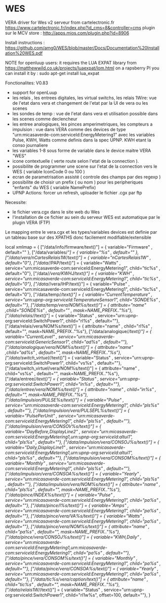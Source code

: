 # WES
VERA driver for Wes v2 serveur from cartelectronic.fr
https://www.cartelectronic.fr/index.php?id_cms=8&controller=cms
plugin sur le MCV store : http://apps.mios.com/plugin.php?id=8906

Install instructions : https://github.com/amg0/WES/blob/master/Docs/Documentation%20Installation%20WES.pdf

NOTE for openluup users: it requires the LUA EXPAT library from  https://matthewwild.co.uk/projects/luaexpat/lom.html
on a rapsberry PI you can install it by :  sudo apt-get install lua_expat

Fonctionalites: V0.83
- support for openLuup
- les relais , les entrees digitales, les virtual switchs, les relais 1Wire: vue de l'etat dans vera et changement de l'etat par la UI de vera ou les scenes
- les sondes de temp : vue de l'etat dans vera et utilisation possible dans les scenes comme declencheur
- les entree analogiques,  les pinces amperimetriques, les compteurs a impulsion : vue dans VERA comme des devices de type "urn:micasaverde-com:serviceId:EnergyMetering1" avec les variables Pulse, KWH, Watts comme definis dans la spec UPNP. KWH etant la conso journaliere
- les variables 1-8 sous forme de variable dans le device maitre VERA "WES"
- icone contextuelle ( verte route selon l'etat de la connection ). 
- possibilite de programmer une scene sur l'etat de la connection vers le WES ( variable IconCode 0 ou 100 )
- ecran de parametrisation assisté ( controle des champs par des regexp )
- possibilite de choisir un prefix ( ou nom ) pour les peripheriques "enfants" du WES ( variable NamePrefix)
- UPNP Actions: forcer un refresh,  uploader le fichier .cgx par ftp

Necessite:
- le fichier vera.cgx dans le site web du Wes
- l'installation de ce fichier au sein du serveur WES est automatique par le plugin VERA  (FTP)


Le mapping entre le vera.cgx et les types/variables devices est definie par un tableau base sur des XPATHS donc facilement modifiable/extensible


local xmlmap = {
	["/data/info/firmware/text()"] = 					{ variable="Firmware" , default="" },
	["/data/variables/*"] = 								{ variable="%s" , default="" },
	["/data/vera/nCartesRelais1W/text()"] = 	{ variable="nCartesRelais1W" ,  default="0"},
	["/data/*/PAP/text()"] = 								{ variable="Watts" , service="urn:micasaverde-com:serviceId:EnergyMetering1", child="tic%s" , default="0"},
	["/data/*/vera/KWHJ/text()"] = 					{ variable="KWH" , service="urn:micasaverde-com:serviceId:EnergyMetering1", child="tic%s" , default="0"},
	["/data/*/vera/IHP/text()"] = 						{ variable="Pulse" , service="urn:micasaverde-com:serviceId:EnergyMetering1", child="tic%s" , default="0"},
	["/data/temp/*/text()"] = 							{ variable="CurrentTemperature" , service="urn:upnp-org:serviceId:TemperatureSensor1", child="SONDE%s" , default=""},
	["/data/temp/vera/NOM%s/text()"] = 			{ attribute="name" ,child="SONDE%s" , default="" , mask=NAME_PREFIX.."%s"},
	["/data/relais/*/text()"] = 							{ variable="Status" , service="urn:upnp-org:serviceId:SwitchPower1", child="rl%s" , default=""},
	["/data/relais/vera/NOM%s/text()"] = 		{ attribute="name" , child="rl%s" , default="", mask=NAME_PREFIX.."%s"},
	["/data/analogique/*/text()"] = 					{ variable="CurrentLevel" , service="urn:micasaverde-com:serviceId:GenericSensor1", child="ad%s" , default=""},
	["/data/analogique/vera/NOM%s/text()"] = { attribute="name" ,child="ad%s" , default="", mask=NAME_PREFIX.."%s"},
	["/data/switch_virtuel/*/text()"] = 				{ variable="Status" , service="urn:upnp-org:serviceId:SwitchPower1", child="vs%s" , default=""},
	["/data/switch_virtuel/vera/NOM%s/text()"] = { attribute="name" , child="vs%s" , default="", mask=NAME_PREFIX.."%s"},
	["/data/entree/*/text()"] = 							{ variable="Status" , service="urn:upnp-org:serviceId:SwitchPower1", child="in%s" , default=""},
	["/data/entree/vera/NOM%s/text()"] = 		{ attribute="name" , child="in%s" , default="", mask=NAME_PREFIX.."%s"},
	["/data/impulsion/PULSE%s/text()"] = 		{ variable="Pulse" , service="urn:micasaverde-com:serviceId:EnergyMetering1", child="pls%s" , default=""},
	["/data/impulsion/vera/PULSEPL%s/text()"] = { variable="PulsePerUnit" , service="urn:micasaverde-com:serviceId:EnergyMetering1", child="pls%s" , default=""},
	["/data/impulsion/vera/CONSOV%s/text()"] = { variable="DayBefore,DisplayLine2" , service="urn:micasaverde-com:serviceId:EnergyMetering1,urn:upnp-org:serviceId:altui1", child="pls%s" , default=""},
	["/data/impulsion/vera/CONSOJ%s/text()"] = { variable="Daily,DisplayLine1" , service="urn:micasaverde-com:serviceId:EnergyMetering1,urn:upnp-org:serviceId:altui1", child="pls%s" , default=""},
	["/data/impulsion/vera/CONSOM%s/text()"] = { variable="Monthly" , service="urn:micasaverde-com:serviceId:EnergyMetering1", child="pls%s" , default=""},
	["/data/impulsion/vera/CONSOA%s/text()"] = { variable="Yearly" , service="urn:micasaverde-com:serviceId:EnergyMetering1", child="pls%s" , default=""},
	["/data/impulsion/vera/NOM%s/text()"] = 	{ attribute="name" , child="pls%s" , default="", mask=NAME_PREFIX.."%s"},
	["/data/pince/INDEX%s/text()"] = 			{ variable="Pulse" , service="urn:micasaverde-com:serviceId:EnergyMetering1", child="pa%s" , default=""},
	["/data/pince/I%s/text()"] = 				{ variable="Amps" , service="urn:micasaverde-com:serviceId:EnergyMetering1", child="pa%s" , default=""},
	["/data/pince/vera/VA%s/text()"] = 		{ variable="Watts" , service="urn:micasaverde-com:serviceId:EnergyMetering1", child="pa%s" , default=""},
	["/data/pince/vera/NOM%s/text()"] = 		{ attribute="name" , child="pa%s" , default="", mask=NAME_PREFIX.."%s"},
	["/data/pince/vera/CONSOJ%s/text()"] = 	{ variable="KWH,Daily" , service="urn:micasaverde-com:serviceId:EnergyMetering1,urn:micasaverde-com:serviceId:EnergyMetering1", child="pa%s" , default=""},
	["/data/pince/vera/CONSOM%s/text()"] = 	{ variable="Monthly" , service="urn:micasaverde-com:serviceId:EnergyMetering1", child="pa%s" , default=""},
	["/data/pince/vera/CONSOA%s/text()"] = 	{ variable="Yearly" , service="urn:micasaverde-com:serviceId:EnergyMetering1", child="pa%s" , default=""},
	["/data/tic%s/vera/caption/text()"] = 			{ attribute="name" , child="tic%s" , default="", mask=NAME_PREFIX.."%s"},
	["/data/relais1W/*/text()"] = 						{ variable="Status" , service="urn:upnp-org:serviceId:SwitchPower1", child="rl1w%s", offset=100, default=""},
}
